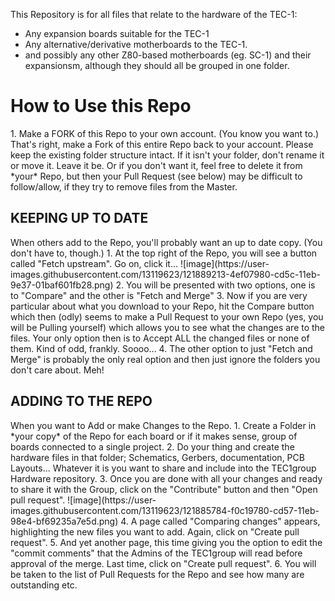 This Repository is for all files that relate to the hardware of the TEC-1:
- Any expansion boards suitable for the TEC-1
- Any alternative/derivative motherboards to the TEC-1.
- and possibly any other Z80-based motherboards (eg. SC-1) and their expansionsm, although they should all be grouped in one folder.

<h1>How to Use this Repo</h1>
1. Make a FORK of this Repo to your own account. (You know you want to.)
That's right, make a Fork of this entire Repo back to your account.
Please keep the existing folder structure intact. If it isn't your folder, don't rename it or move it. Leave it be. Or if you don't want it, feel free to delete it from *your* Repo, but then your Pull Request (see below) may be difficult to follow/allow, if they try to remove files from the Master.

<h2>KEEPING UP TO DATE</h2>
When others add to the Repo, you'll probably want an up to date copy. (You don't have to, though.)
1. At the top right of the Repo, you will see a button called "Fetch upstream". Go on, click it...
![image](https://user-images.githubusercontent.com/13119623/121889213-4ef07980-cd5c-11eb-9e37-01baf601fb28.png)
2. You will be presented with two options, one is to "Compare" and the other is "Fetch and Merge"
3. Now if you are very particular about what you download to your Repo, hit the Compare button which then (odly) seems to make a Pull Request to your own Repo (yes, you will be Pulling yourself) which allows you to see what the changes are to the files. Your only option then is to Accept ALL the changed files or none of them. Kind of odd, frankly. Soooo...
4. The other option to just "Fetch and Merge" is probably the only real option and then just ignore the folders you don't care about. Meh!

<h2>ADDING TO THE REPO</h2>
When you want to Add or make Changes to the Repo.
1. Create a Folder in *your copy* of the Repo for each board or if it makes sense, group of boards connected to a single project.
2. Do your thing and create the hardware files in that folder; Schematics, Gerbers, documentation, PCB Layouts... Whatever it is you want to share and include into the TEC1group Hardware repository.
3. Once you are done with all your changes and ready to share it with the Group, click on the "Contribute" button and then "Open pull request".
![image](https://user-images.githubusercontent.com/13119623/121885784-f0c19780-cd57-11eb-98e4-bf69235a7e5d.png)
4. A page called "Comparing changes" appears, highlighting the new files you want to add. Again, click on "Create pull request".
5. And yet another page, this time giving you the option to edit the "commit comments" that the Admins of the TEC1group will read before approval of the merge. Last time, click on "Create pull request".
6. You will be taken to the list of Pull Requests for the Repo and see how many are outstanding etc.

